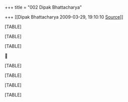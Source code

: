 +++
title = "002 Dipak Bhattacharya"

+++
[[Dipak Bhattacharya	2009-03-29, 19:10:10 [Source](https://groups.google.com/g/bvparishat/c/1on3TKpdyH4)]]



[TABLE]

[TABLE]

[TABLE]



[TABLE]

[TABLE]

[TABLE]

[TABLE]

